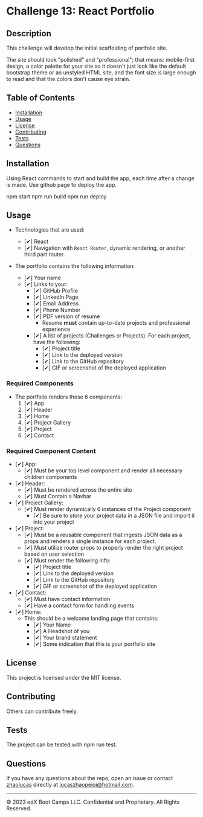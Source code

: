 # Challenge 13: React Portfolio

## Description 

This challenge will develop the initial scaffolding of portfolio site.

The site should look "polished" and "professional"; that means: mobile-first design,  a color palette for your site so it doesn't just look like the default bootstrap theme or an unstyled HTML site, and the font size is large enough to read and that the colors don't cause eye strain.

## Table of Contents
- [Installation](#installation)
- [Usage](#usage)
- [License](#license)
- [Contributing](#contributing)
- [Tests](#tests)
- [Questions](#questions)

## Installation

Using React commands to start and build the app, each time after a change is made. Use github page to deploy the app. 

npm start 
npm run build 
npm run deploy 

## Usage 

* Technologies that are used:
  * [✔] React
  * [✔] Navigation with `React Router`, dynamic rendering, or another third part router. 

* The portfolio contains the following information:
  * [✔] Your name
  * [✔] Links to your:
    * [✔] GitHub Profile
    * [✔] LinkedIn Page
    * [✔] Email Address
    * [✔] Phone Number
    * [✔] PDF version of resume
      * Resume **must** contain up-to-date projects and professional experience
    * [✔] A list of projects (Challenges or Projects). For each project, have the following:
      * [✔] Project title
      * [✔] Link to the deployed version
      * [✔] Link to the GitHub repository
      * [✔] GIF or screenshot of the deployed application

### Required Components

* The portfolio renders these 6 components:
  1. [✔] App
  2. [✔] Header
  4. [✔] Home
  5. [✔] Project Gallery
  6. [✔] Project
  7. [✔] Contact

### Required Component Content

* [✔] App:
  * [✔] Must be your top level component and render all necessary children components
* [✔] Header:
  * [✔] Must be rendered across the entire site
  * [✔] Must Contain a Navbar
* [✔] Project Gallery:
  * [✔] Must render dynamically 6 instances of the Project component
    * [✔] Be sure to store your project data in a JSON file and import it into your project
* [✔] Project:
  * [✔] Must be a reusable component that ingests JSON data as a props and renders a single instance for each project.
  * [✔] Must utilize router props to properly render the right project based on user selection
  * [✔] Must render the following info:
    * [✔] Project title
    * [✔] Link to the deployed version
    * [✔] Link to the GitHub repository
    * [✔] GIF or screenshot of the deployed application
* [✔] Contact:
  * [✔] Must have contact information
  * [✔] Have a contact form for handling events
* [✔] Home:
  * This should be a welcome landing page that contains:
    * [✔] Your Name
    * [✔] A Headshot of you
    * [✔] Your brand statement
    * [✔] Some indication that this is your portfolio site

## License
This project is licensed under the MIT license.

## Contributing
Others can contribute freely. 

## Tests
The project can be tested with npm run test. 

## Questions
If you have any questions about the repo, open an issue or contact [zhaolucas](https://github.com/zhaolucas) directly at lucaszhaopeiqi@hotmail.com.









---
© 2023 edX Boot Camps LLC. Confidential and Proprietary. All Rights Reserved.
